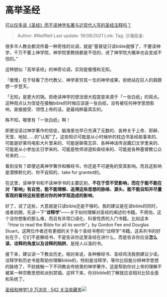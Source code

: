 # 高举圣经
[可以仅多读《圣经》而不读神学名著与近现代人写的圣经注释吗？](https://www.zhihu.com/question/320469255/answer/654636734)

> Author: #NellNell
> Last update: *19/08/2021*
> Link:
> Tag:
> 沙海拾金:

很多华人教会都流传着一种奇怪的论调，就是“基督徒只读bible就够了，不要读神学，千万不要上神学院，神学院里教授都是不信的，进了神学院大概率也会变成不信的。”

这种貌似「高举圣经」的神奇论调，实则是傲慢和无知。

「傲慢」在于轻看了历代教父、神学家穷其一生的神学成果，拒绝站在巨人的肩膀想一步登天。

「无知」是更大的锅。拒绝读神学的想法很大程度是来源于「一张白纸」的观点。这种观点认为信徒在接触bible的时候应该是一张白纸，没有被任何神学思想影响，直接接受、领悟上帝的话，是最纯粹最真实的。

殊不知，哪里有「一张白纸」啊！

即便没读过神学著作的信徒，脑海里也早已充满了无数的、各种关于上帝、耶稣、天堂、地狱……的“认知”了。这些知识可能是从小时候听的枕边书圣经故事来的、可能是好莱坞电影大片里来的、可能是聊斋志异、各种神话传说魔幻文学里来的、可能是从小参加主日学来的、可能是牧师讲道和查经来的、可能是各种基督教公众号来的……

看到没有？即便远离神学著作和解经书，你还是不可避免的受其影响。而且这影响是潜移默化的、你不自知的、take for granted的。

在这里，读神学书和不读神学书的主要区别，**不在于受不受影响，而在于能不能在对「影响」有自觉，能不能理解、追溯这些思想的脉络、源头，能不能自知并尽量客观的看待这些思想对你的神学观造成的影响**。

好了，说了这些，大意就是只读bible还是不够的。我的建议是在读bible的同时，或者初期，先读一下“**诠释学**”——关于如何理解对圣经的阐述的书籍。不用怕，这个没你想象的那么难，而且有非常口语化、科普性质的入门书籍。比如这本「How to read the Bible for all its worth"」by Gordon Fee and Douglas Stuart。这两位作者还有更细的关于各个圣经书卷的“诠释学”书籍。这系列书的好处在于，它们不是解经书，不是告诉你这里圣经在讲什么，而是告诉你应该**怎么读、诠释的角度以及诠释的陷阱**。是授人以渔的书。

接下来，建议读一下教会历史。相对来说，各种解经书、圣经鸡汤我倒建议少读。诠释学和历史书是帮助你理解bible的，特别是诠释学，等你比较能分辨神学思想的脉络了，不妨接触一下不同教会传统里的神学著作，这是帮助你对上帝的理解不被某一种宗教思想和派别禁锢。这样下来，你对bible的了解就应该相对比较全面和系统了。

[圣经和神学1.9 万浏览 · 542 关注收藏夹![](https://pic2.zhimg.com/80/v2-b2918ef3f9c19572ba524ac59316a917_1440w.png)](https://www.zhihu.com/collection/313814574)
